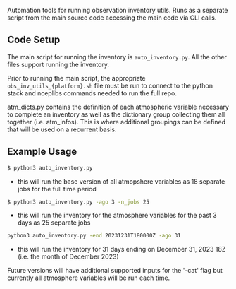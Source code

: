 Automation tools for running observation inventory utils. Runs as a separate script from the main source code accessing the main code via CLI calls. 

## Code Setup 

The main script for running the inventory is `auto_inventory.py`. All the other files support running the inventory. 

Prior to running the main script, the appropriate `obs_inv_utils_{platform}.sh` file must be run to connect to the python stack and nceplibs commands needed to run the full repo. 

atm_dicts.py contains the definition of each atmospheric variable necessary to complete an inventory as well as the dictionary group collecting them all together (i.e. atm_infos). This is where additional groupings can be defined that 
will be used on a recurrent basis. 


## Example Usage 

```sh
$ python3 auto_inventory.py 
```
- this will run the base version of all atmopshere variables as 18 separate jobs for the full time period

```sh
$ python3 auto_inventory.py -ago 3 -n_jobs 25
```
- this will run the inventory for the atmosphere variables for the past 3 days as 25 separate jobs 

```sh
python3 auto_inventory.py -end 20231231T180000Z -ago 31 
```
- this will run the inventory for 31 days ending on December 31, 2023 18Z (i.e. the month of December 2023)


Future versions will have additional supported inputs for the '-cat' flag but currently all atmosphere variables will be run each time. 
